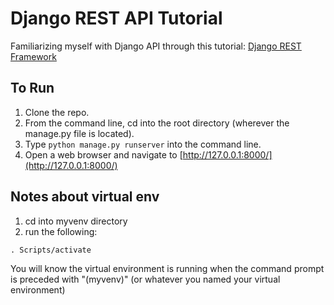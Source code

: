 # Django REST API Tutorial

Familiarizing myself with Django API through this tutorial: [Django REST Framework](http://www.django-rest-framework.org/#tutorial)

## To Run

1. Clone the repo.
2. From the command line, cd into the root directory (wherever the manage.py file is located).
3. Type ```python manage.py runserver``` into the command line.
4. Open a web browser and navigate to [http://127.0.0.1:8000/](http://127.0.0.1:8000/)

## Notes about virtual env

1. cd into myvenv directory
2. run the following:

```shell
. Scripts/activate
```

You will know the virtual environment is running when the command prompt is preceded with "(myvenv)" (or whatever you named your virtual environment)